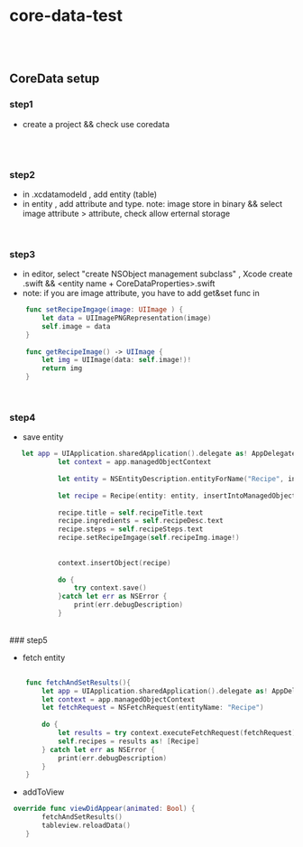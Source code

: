 # core-data-test

<br><br>

## CoreData setup

### step1 

* create a project && check use coredata


<br><br>


### step2

* in <projectname>.xcdatamodeld , add entity (table)
* in entity , add attribute and type. note: image store in binary && select image attribute > attribute, check allow erternal storage

<br>




### step3

* in editor, select "create NSObject management subclass" ,  Xcode create <entity name>.swift  && <entity name + CoreDataProperties>.swift
* note: if you are  image attribute, you have to add get&set func in <entity name>

```swift
    func setRecipeImgage(image: UIImage ) {
        let data = UIImagePNGRepresentation(image)
        self.image = data
    }
    
    func getRecipeImage() -> UIImage {
        let img = UIImage(data: self.image!)!
        return img
    }

```


<br>

### step4

* save entity 

```swift
   let app = UIApplication.sharedApplication().delegate as! AppDelegate
            let context = app.managedObjectContext
            
            let entity = NSEntityDescription.entityForName("Recipe", inManagedObjectContext: context)!
            
            let recipe = Recipe(entity: entity, insertIntoManagedObjectContext: context)
            
            recipe.title = self.recipeTitle.text
            recipe.ingredients = self.recipeDesc.text
            recipe.steps = self.recipeSteps.text
            recipe.setRecipeImgage(self.recipeImg.image!)
            
        
            context.insertObject(recipe)
            
            do {
                try context.save()
            }catch let err as NSError {
                print(err.debugDescription)
            }
```

<br>
### step5

* fetch entity 

```swift
    
    func fetchAndSetResults(){
        let app = UIApplication.sharedApplication().delegate as! AppDelegate
        let context = app.managedObjectContext
        let fetchRequest = NSFetchRequest(entityName: "Recipe")
        
        do {
            let results = try context.executeFetchRequest(fetchRequest)
            self.recipes = results as! [Recipe]
        } catch let err as NSError {
            print(err.debugDescription)
        }
    }
```

* addToView 

```swift
 override func viewDidAppear(animated: Bool) {
        fetchAndSetResults()
        tableview.reloadData()
    }
```




